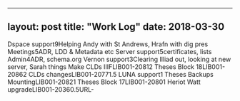 ---
layout: post
title: "Work Log"
date: 2018-03-30
--
<tr><td>Dspace support</td><td></td><td>9</td><td>Helping Andy with St Andrews, Hrafn with dig pres</td></tr>
<tr><td>Meetings</td><td></td><td>5</td><td>ADR, LDD & Metadata etc</td></tr>
<tr><td>Server support</td><td></td><td>5</td><td>certificates, lists</td></tr>
<tr><td>Admin</td><td></td><td>4</td><td>ADR, schema.org</td></tr>
<tr><td>Vernon support</td><td></td><td>3</td><td>Clearing Illiad out, looking at new server, Sarah things</td></tr>
<tr><td>Make CLDs IIIF</td><td>LIB001-2081</td><td>2</td><td></td></tr>
<tr><td>Theses Block 18</td><td>LIB001-2086</td><td>2</td><td></td></tr>
<tr><td>CLDs changes</td><td>LIB001-2077</td><td>1.5</td><td></td></tr>
<tr><td>LUNA support</td><td></td><td>1</td><td></td></tr>
<tr><td>Theses Backups Mounting</td><td>LIB001-2082</td><td>1</td><td></td></tr>
<tr><td>Theses Block 17</td><td>LIB001-2080</td><td>1</td><td></td></tr>
<tr><td>Heriot Watt upgrade</td><td>LIB001-2036</td><td>0.5</td><td>URL</td></tr>-
